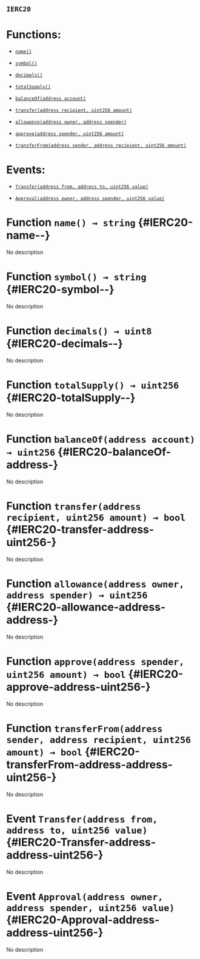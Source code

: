 ## `IERC20`

# Functions:

- [`name()`](#IERC20-name--)

- [`symbol()`](#IERC20-symbol--)

- [`decimals()`](#IERC20-decimals--)

- [`totalSupply()`](#IERC20-totalSupply--)

- [`balanceOf(address account)`](#IERC20-balanceOf-address-)

- [`transfer(address recipient, uint256 amount)`](#IERC20-transfer-address-uint256-)

- [`allowance(address owner, address spender)`](#IERC20-allowance-address-address-)

- [`approve(address spender, uint256 amount)`](#IERC20-approve-address-uint256-)

- [`transferFrom(address sender, address recipient, uint256 amount)`](#IERC20-transferFrom-address-address-uint256-)

# Events:

- [`Transfer(address from, address to, uint256 value)`](#IERC20-Transfer-address-address-uint256-)

- [`Approval(address owner, address spender, uint256 value)`](#IERC20-Approval-address-address-uint256-)

# Function `name() → string` {#IERC20-name--}

No description

# Function `symbol() → string` {#IERC20-symbol--}

No description

# Function `decimals() → uint8` {#IERC20-decimals--}

No description

# Function `totalSupply() → uint256` {#IERC20-totalSupply--}

No description

# Function `balanceOf(address account) → uint256` {#IERC20-balanceOf-address-}

No description

# Function `transfer(address recipient, uint256 amount) → bool` {#IERC20-transfer-address-uint256-}

No description

# Function `allowance(address owner, address spender) → uint256` {#IERC20-allowance-address-address-}

No description

# Function `approve(address spender, uint256 amount) → bool` {#IERC20-approve-address-uint256-}

No description

# Function `transferFrom(address sender, address recipient, uint256 amount) → bool` {#IERC20-transferFrom-address-address-uint256-}

No description

# Event `Transfer(address from, address to, uint256 value)` {#IERC20-Transfer-address-address-uint256-}

No description

# Event `Approval(address owner, address spender, uint256 value)` {#IERC20-Approval-address-address-uint256-}

No description
